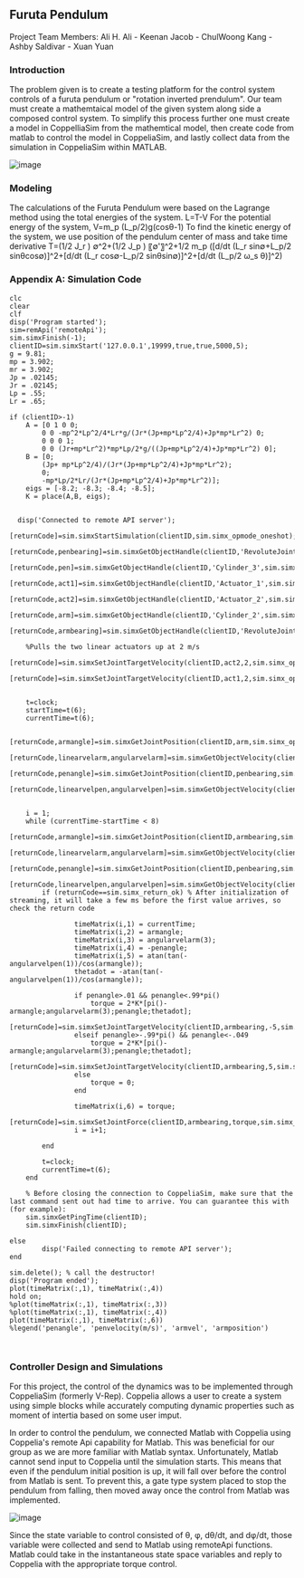 ## Furuta Pendulum

Project Team Members: 
Ali H. Ali - Keenan Jacob - ChulWoong Kang - Ashby Saldivar - Xuan Yuan

### Introduction

The problem given is to create a testing platform for the control system controls of a furuta pendulum or "rotation inverted prendulum". Our team must create a mathemtaical model of the given system along side a composed control system. To simplify this process further one must create a model in CoppelliaSim from the mathemtical model, then create code from matlab to control the model in CoppeliaSim, and lastly collect data from the simulation in CoppeliaSim within MATLAB.

![image](https://user-images.githubusercontent.com/65076893/82099527-6a520680-96bc-11ea-9868-1ad7c26ac722.png)


### Modeling 
The calculations of the Furuta Pendulum were based on the Lagrange method using the total energies of the system.
L=T-V
For the potential energy of the system,
V=m_p (L_p/2)g(cosθ-1)
To find the kinetic energy of the system, we use position of the pendulum center of mass and take time derivative
T=(1/2 J_r ) ∅^2+(1/2 J_p ) 〖∅'〗^2+1/2 m_p ([d/dt (L_r sin∅+L_p/2 sinθcos∅)]^2+[d/dt (L_r cos∅-L_p/2 sinθsin∅)]^2+[d/dt (L_p/2 ω_s θ)]^2)


### Appendix A: Simulation Code
```Introduction
clc
clear
clf
disp('Program started');
sim=remApi('remoteApi'); 
sim.simxFinish(-1); 
clientID=sim.simxStart('127.0.0.1',19999,true,true,5000,5);
g = 9.81;
mp = 3.902;
mr = 3.902;
Jp = .02145;
Jr = .02145;
Lp = .55;
Lr = .65;

if (clientID>-1)
    A = [0 1 0 0;
        0 0 -mp^2*Lp^2/4*Lr*g/(Jr*(Jp+mp*Lp^2/4)+Jp*mp*Lr^2) 0;
        0 0 0 1;
        0 0 (Jr+mp*Lr^2)*mp*Lp/2*g/((Jp+mp*Lp^2/4)+Jp*mp*Lr^2) 0];
    B = [0;
        (Jp+ mp*Lp^2/4)/(Jr*(Jp+mp*Lp^2/4)+Jp*mp*Lr^2);
        0;
        -mp*Lp/2*Lr/(Jr*(Jp+mp*Lp^2/4)+Jp*mp*Lr^2)];
    eigs = [-8.2; -8.3; -8.4; -8.5];
    K = place(A,B, eigs);

    
  disp('Connected to remote API server');
    [returnCode]=sim.simxStartSimulation(clientID,sim.simx_opmode_oneshot);
    [returnCode,penbearing]=sim.simxGetObjectHandle(clientID,'RevoluteJoint2',sim.simx_opmode_blocking);
    [returnCode,pen]=sim.simxGetObjectHandle(clientID,'Cylinder_3',sim.simx_opmode_blocking);
    [returnCode,act1]=sim.simxGetObjectHandle(clientID,'Actuator_1',sim.simx_opmode_blocking);
    [returnCode,act2]=sim.simxGetObjectHandle(clientID,'Actuator_2',sim.simx_opmode_blocking);
    [returnCode,arm]=sim.simxGetObjectHandle(clientID,'Cylinder_2',sim.simx_opmode_blocking);
    [returnCode,armbearing]=sim.simxGetObjectHandle(clientID,'RevoluteJoint1',sim.simx_opmode_blocking);
    
    %Pulls the two linear actuators up at 2 m/s
    [returnCode]=sim.simxSetJointTargetVelocity(clientID,act2,2,sim.simx_opmode_streaming);
    [returnCode]=sim.simxSetJointTargetVelocity(clientID,act1,2,sim.simx_opmode_streaming);
    
    
    t=clock;
    startTime=t(6);
    currentTime=t(6);

    [returnCode,armangle]=sim.simxGetJointPosition(clientID,arm,sim.simx_opmode_streaming);
    [returnCode,linearvelarm,angularvelarm]=sim.simxGetObjectVelocity(clientID,arm,sim.simx_opmode_streaming);
    [returnCode,penangle]=sim.simxGetJointPosition(clientID,penbearing,sim.simx_opmode_streaming);
    [returnCode,linearvelpen,angularvelpen]=sim.simxGetObjectVelocity(clientID,pen,sim.simx_opmode_streaming);
    

    i = 1;
    while (currentTime-startTime < 8) 
        [returnCode,armangle]=sim.simxGetJointPosition(clientID,armbearing,sim.simx_opmode_streaming);
        [returnCode,linearvelarm,angularvelarm]=sim.simxGetObjectVelocity(clientID,arm,sim.simx_opmode_streaming);
        [returnCode,penangle]=sim.simxGetJointPosition(clientID,penbearing,sim.simx_opmode_streaming);
        [returnCode,linearvelpen,angularvelpen]=sim.simxGetObjectVelocity(clientID,pen,sim.simx_opmode_streaming);
        if (returnCode==sim.simx_return_ok) % After initialization of streaming, it will take a few ms before the first value arrives, so check the return code
            
                timeMatrix(i,1) = currentTime;
                timeMatrix(i,2) = armangle;
                timeMatrix(i,3) = angularvelarm(3);
                timeMatrix(i,4) = -penangle;
                timeMatrix(i,5) = atan(tan(-angularvelpen(1))/cos(armangle));
                thetadot = -atan(tan(-angularvelpen(1))/cos(armangle));
                
                if penangle>.01 && penangle<.99*pi()
                    torque = 2*K*[pi()-armangle;angularvelarm(3);penangle;thetadot];
                    [returnCode]=sim.simxSetJointTargetVelocity(clientID,armbearing,-5,sim.simx_opmode_streaming);
                elseif penangle>-.99*pi() && penangle<-.049
                    torque = 2*K*[pi()-armangle;angularvelarm(3);penangle;thetadot];
                    [returnCode]=sim.simxSetJointTargetVelocity(clientID,armbearing,5,sim.simx_opmode_streaming);
                else
                    torque = 0;
                end
                
                timeMatrix(i,6) = torque;
                [returnCode]=sim.simxSetJointForce(clientID,armbearing,torque,sim.simx_opmode_oneshot);
                i = i+1;
                
        end
        
        t=clock;
        currentTime=t(6);
    end

    % Before closing the connection to CoppeliaSim, make sure that the last command sent out had time to arrive. You can guarantee this with (for example):
    sim.simxGetPingTime(clientID);
    sim.simxFinish(clientID); 
        
else
        disp('Failed connecting to remote API server');
end

sim.delete(); % call the destructor!
disp('Program ended');
plot(timeMatrix(:,1), timeMatrix(:,4))
hold on;
%plot(timeMatrix(:,1), timeMatrix(:,3))
%plot(timeMatrix(:,1), timeMatrix(:,4))
plot(timeMatrix(:,1), timeMatrix(:,6))
%legend('penangle', 'penvelocity(m/s)', 'armvel', 'armposition')



```

### Controller Design and Simulations


For this project, the control of the dynamics was to be implemented through CoppeliaSim (formerly V-Rep). Coppelia allows a user to create a system using simple blocks while accurately computing dynamic properties such as moment of intertia based on some user imput.

In order to control the pendulum, we connected Matlab with Coppelia using Coppelia's remote Api capability for Matlab. This was beneficial for our group as we are more familiar with Matlab syntax. Unfortunately, Matlab cannot send input to Coppelia until the simulation starts. This means that even if the pendulum initial position is up, it will fall over before the control from Matlab is sent. To prevent this, a gate type system placed to stop the pendulum from falling, then moved away once the control from Matlab was implemented.

![image](https://github.com/aali14/Furuta_Project/issues/3#issue-619314353)

Since the state variable to control consisted of θ, φ, dθ/dt, and dφ/dt, those variable were collected and send to Matlab using remoteApi functions. Matlab could take in the instantaneous state space variables and reply to Coppelia with the appropriate torque control.





